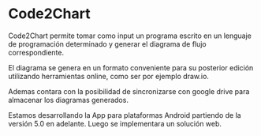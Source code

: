 # Code2Chart

Code2Chart permite tomar como input un programa escrito en un lenguaje de programación determinado
y generar el diagrama de flujo correspondiente.

El diagrama se genera en un formato conveniente para su posterior edición
utilizando herramientas online, como ser por ejemplo draw.io.

Ademas contara con la posibilidad de sincronizarse con google drive para 
almacenar los diagramas generados.

Estamos desarrollando la App para plataformas Android partiendo de la versión 5.0 en adelante.
Luego se implementara un solución web.
